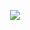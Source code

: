 <p align="center">
  <img src="https://user-images.githubusercontent.com/29161223/140908198-85e84da4-55b7-4677-a81e-6c058dd86c15.gif">
</p>
   
<!--   ![homer](https://user-images.githubusercontent.com/29161223/140896740-5f86c908-5b9e-4d5b-be89-16591c9823e7.gif)-->

<!--
**0xcapp3/0xcapp3** is a ✨ _special_ ✨ repository because its `README.md` (this file) appears on your GitHub profile.

Here are some ideas to get you started:

- 🔭 I’m currently working on ...
- 🌱 I’m currently learning ...
- 👯 I’m looking to collaborate on ...
- 🤔 I’m looking for help with ...
- 💬 Ask me about ...
- 📫 How to reach me: ...
- 😄 Pronouns: ...
- ⚡ Fun fact: ...
-->
